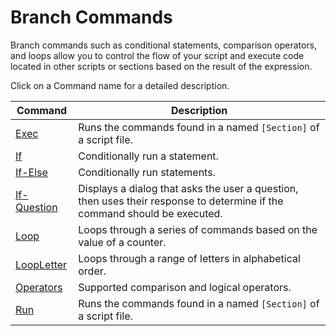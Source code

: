 # Branch Commands

Branch commands such as conditional statements, comparison operators, and loops allow you to control the flow of your script and execute code located in other scripts or sections based on the result of the expression.

Click on a Command name for a detailed description.

| Command | Description |
| --- | --- |
| [Exec](./Exec.md) | Runs the commands found in a named `[Section]` of a script file. |
| [If](./If.md) | Conditionally run a statement. |
| [If-Else](./If-Else.md) | Conditionally run statements. |
| [If-Question](./If-Question.md) | Displays a dialog that asks the user a question, then uses their response to determine if the command should be executed. |
| [Loop](./Loop.md) | Loops through a series of commands based on the value of a counter. |
| [LoopLetter](./LoopLetter.md) | Loops through a range of letters in alphabetical order. |
| [Operators](./Operators.md) | Supported comparison and logical operators. |
| [Run](./Run.md) | Runs the commands found in a named `[Section]` of a script file. |